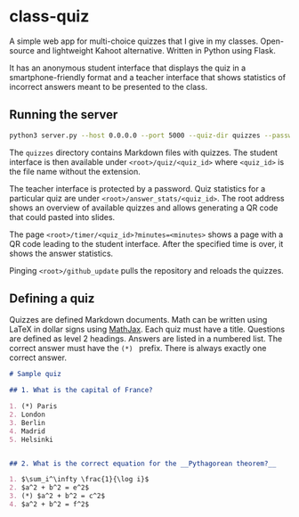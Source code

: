 # class-quiz

A simple web app for multi-choice quizzes that I give in my classes.
Open-source and lightweight Kahoot alternative. Written in Python using Flask.

It has an anonymous student interface that displays the quiz in a
smartphone-friendly format and a teacher interface that shows statistics of
incorrect answers meant to be presented to the class.

## Running the server

```bash
python3 server.py --host 0.0.0.0 --port 5000 --quiz-dir quizzes --password your-password
```

The `quizzes` directory contains Markdown files with quizzes. The
student interface is then available under `<root>/quiz/<quiz_id>` where
`<quiz_id>` is the file name without the extension.

The teacher interface is protected by a password. Quiz statistics for a
particular quiz are under `<root>/answer_stats/<quiz_id>`. The root address
shows an overview of available quizzes and allows generating a QR code that
could pasted into slides.

The page `<root>/timer/<quiz_id>?minutes=<minutes>` shows a page with a QR code
leading to the student interface. After the specified time is over, it shows
the answer statistics.

Pinging `<root>/github_update` pulls the repository and reloads the quizzes.

## Defining a quiz

Quizzes are defined Markdown documents. Math can be written using LaTeX in
dollar signs using [MathJax](https://www.mathjax.org/). Each quiz must have a
title. Questions are defined as level 2 headings. Answers are listed in a
numbered list. The correct answer must have the `(*) ` prefix. There is always
exactly one correct answer.

```markdown
# Sample quiz

## 1. What is the capital of France?

1. (*) Paris
2. London
3. Berlin
4. Madrid
5. Helsinki


## 2. What is the correct equation for the __Pythagorean theorem?__

1. $\sum_i^\infty \frac{1}{\log i}$
2. $a^2 + b^2 = e^2$
3. (*) $a^2 + b^2 = c^2$
4. $a^2 + b^2 = f^2$
```
